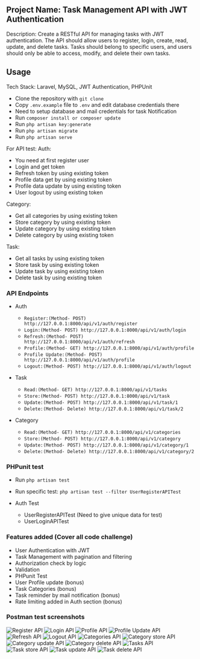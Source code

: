 ## Project Name: Task Management API with JWT Authentication
Description: Create a RESTful API for managing tasks with JWT authentication. The API should allow users to register, login, create, read, update, and delete tasks. Tasks should belong to specific users, and users should only be able to access, modify, and delete their own tasks.

## Usage
Tech Stack: Laravel, MySQL, JWT Authentication, PHPUnit

- Clone the repository with `git clone`
- Copy `.env.example` file to `.env` and edit database credentials there
- Need to setup database and mail credentials for task Notification 
- Run `composer install or composer update`
- Run `php artisan key:generate`
- Run `php artisan migrate`
- Run `php artisan serve`

For API test:
Auth:
- You need at first register user
- Login and get token
- Refresh token by using existing token
- Profile data get by using existing token
- Profile data update by using existing token
- User logout by using existing token

Category:
- Get all categories by using existing token
- Store category by using existing token
- Update category by using existing token
- Delete category by using existing token

Task:
- Get all tasks by using existing token
- Store task by using existing token
- Update task by using existing token
- Delete task by using existing token

### API Endpoints
- Auth
	- `Register:(Method- POST) http://127.0.0.1:8000/api/v1/auth/register`
	- `Login:(Method- POST) http://127.0.0.1:8000/api/v1/auth/login`
	- `Refresh:(Method- POST) http://127.0.0.1:8000/api/v1/auth/refresh`
	- `Profile:(Method- GET) http://127.0.0.1:8000/api/v1/auth/profile`
	- `Profile Update:(Method- POST) http://127.0.0.1:8000/api/v1/auth/profile`
	- `Logout:(Method- POST) http://127.0.0.1:8000/api/v1/auth/logout`

- Task
	- `Read:(Method- GET) http://127.0.0.1:8000/api/v1/tasks`
	- `Store:(Method- POST) http://127.0.0.1:8000/api/v1/task`
	- `Update:(Method- POST) http://127.0.0.1:8000/api/v1/task/1`
	- `Delete:(Method- Delete) http://127.0.0.1:8000/api/v1/task/2`

- Category
	- `Read:(Method- GET) http://127.0.0.1:8000/api/v1/categories`
	- `Store:(Method- POST) http://127.0.0.1:8000/api/v1/category`
	- `Update:(Method- POST) http://127.0.0.1:8000/api/v1/category/1`
	- `Delete:(Method- Delete) http://127.0.0.1:8000/api/v1/category/2`

### PHPunit test
- Run `php artisan test`
- Run specific test: `php artisan test --filter UserRegisterAPITest`

- Auth Test
	- UserRegisterAPITest (Need to give unique data for test)
	- UserLoginAPITest

### Features added (Cover all code challenge)
- User Authentication with JWT
- Task Management with pagination and filtering
- Authorization check by logic
- Validation
- PHPunit Test
- User Profile update (bonus)
- Task Categories (bonus)
- Task reminder by mail notification (bonus)
- Rate limiting added in Auth section (bonus)

### Postman test screenshots
![Register API](https://github.com/dev-hasanmahmud/task-management/blob/57583036d3df76615d1a251e78986991824d00a1/public/screenshots/1.png)
![Login API](https://github.com/dev-hasanmahmud/task-management/blob/57583036d3df76615d1a251e78986991824d00a1/public/screenshots/2.png)
![Profile API](https://github.com/dev-hasanmahmud/task-management/blob/57583036d3df76615d1a251e78986991824d00a1/public/screenshots/3.png)
![Profile Update API](https://github.com/dev-hasanmahmud/task-management/blob/57583036d3df76615d1a251e78986991824d00a1/public/screenshots/4.png)
![Refresh API](https://github.com/dev-hasanmahmud/task-management/blob/57583036d3df76615d1a251e78986991824d00a1/public/screenshots/5.png)
![Logout API](https://github.com/dev-hasanmahmud/task-management/blob/57583036d3df76615d1a251e78986991824d00a1/public/screenshots/6.png)
![Categories API](https://github.com/dev-hasanmahmud/task-management/blob/57583036d3df76615d1a251e78986991824d00a1/public/screenshots/7.png)
![Category store API](https://github.com/dev-hasanmahmud/task-management/blob/57583036d3df76615d1a251e78986991824d00a1/public/screenshots/8.png)
![Category update API](https://github.com/dev-hasanmahmud/task-management/blob/57583036d3df76615d1a251e78986991824d00a1/public/screenshots/9.png)
![Category delete API](https://github.com/dev-hasanmahmud/task-management/blob/57583036d3df76615d1a251e78986991824d00a1/public/screenshots/10.png)
![Tasks API](https://github.com/dev-hasanmahmud/task-management/blob/57583036d3df76615d1a251e78986991824d00a1/public/screenshots/11.png)
![Task store API](https://github.com/dev-hasanmahmud/task-management/blob/57583036d3df76615d1a251e78986991824d00a1/public/screenshots/12.png)
![Task update API](https://github.com/dev-hasanmahmud/task-management/blob/57583036d3df76615d1a251e78986991824d00a1/public/screenshots/13.png)
![Task delete API](https://github.com/dev-hasanmahmud/task-management/blob/57583036d3df76615d1a251e78986991824d00a1/public/screenshots/14.png)